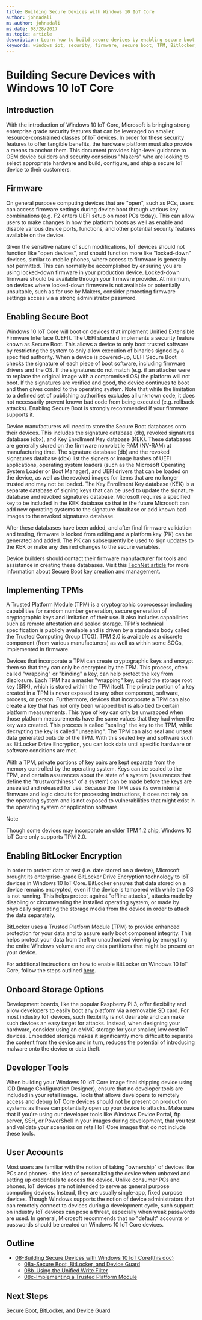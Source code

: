 ```yaml
---
title: Building Secure Devices with Windows 10 IoT Core
author: johnadali
ms.author: johnadali
ms.date: 08/28/2017
ms.topic: article
description: Learn how to build secure devices by enabling secure boot, implementing TPMs, and more.
keywords: windows iot, security, firmware, secure boot, TPM, Bitlocker, encryption
---
```


# Building Secure Devices with Windows 10 IoT Core

## Introduction  
With the introduction of Windows 10 IoT Core, Microsoft is bringing strong enterprise grade security features that can be leveraged on smaller, resource-constrained classes of IoT devices.  In order for these security features to offer tangible benefits, the hardware platform must also provide a means to anchor them. This document provides high-level guidance to OEM device builders and security conscious "Makers" who are looking to select appropriate hardware and build, configure, and ship a secure IoT device to their customers. 

## Firmware  
On general purpose computing devices that are "open", such as PCs, users can access firmware settings during device boot through various key combinations (e.g. F2 enters UEFI setup on most PCs today). This can allow users to make changes in how the platform boots as well as enable and disable various device ports, functions, and other potential security features available on the device.  

Given the sensitive nature of such modifications, IoT devices should not function like "open devices", and should function more like "locked-down" devices, similar to mobile phones, where access to firmware is generally not permitted.  This can normally be accomplished by ensuring you are using locked-down firmware in your production device. Locked-down firmware should be available through your firmware provider.  At minimum, on devices where locked-down firmware is not available or potentially unsuitable, such as for use by Makers, consider protecting firmware settings access via a strong administrator password.

## Enabling Secure Boot
Windows 10 IoT Core will boot on devices that implement Unified Extensible Firmware Interface (UEFI).  The UEFI standard implements a security feature known as Secure Boot. This allows a device to only boot trusted software by restricting the system to only allow execution of binaries signed by a specified authority.  When a device is powered-up, UEFI Secure Boot checks the signature of each piece of boot software, including firmware drivers and the OS.  If the signatures do not match (e.g. if an attacker were to replace the original image with a compromised OS) the platform will not boot. If the signatures are verified and good, the device continues to boot and then gives control to the operating system.  Note that while the limitation to a defined set of publishing authorities excludes all unknown code, it does not necessarily prevent known bad code from being executed (e.g. rollback attacks).  Enabling Secure Boot is strongly recommended if your firmware supports it. 

Device manufacturers will need to store the Secure Boot databases onto their devices.  This includes the signature database (db), revoked signatures database (dbx), and Key Enrollment Key database (KEK).  These databases are generally stored on the firmware nonvolatile RAM (NV-RAM) at manufacturing time. The signature database (db) and the revoked signatures database (dbx) list the signers or image hashes of UEFI applications, operating system loaders (such as the Microsoft Operating System Loader or Boot Manager), and UEFI drivers that can be loaded on the device, as well as the revoked images for items that are no longer trusted and may not be loaded. The Key Enrollment Key database (KEK) is a separate database of signing keys that can be used to update the signature database and revoked signatures database. Microsoft requires a specified key to be included in the KEK database so that in the future Microsoft can add new operating systems to the signature database or add known bad images to the revoked signatures database.

After these databases have been added, and after final firmware validation and testing, firmware is locked from editing and a platform key (PK) can be generated and added. The PK can subsequently be used to sign updates to the KEK or make any desired changes to the secure variables. 

Device builders should contact their firmware manufacturer for tools and assistance in creating these databases. Visit this [TechNet article](https://technet.microsoft.com/en-us/library/dn747883.aspx) for more information about Secure Boot key creation and management.

## Implementing TPMs  
A Trusted Platform Module (TPM) is a cryptographic coprocessor including capabilities for random number generation, secure generation of cryptographic keys and limitation of their use. It also includes capabilities such as remote attestation and sealed storage. TPM’s technical specification is publicly available and is driven by a standards body called the Trusted Computing Group (TCG).  TPM 2.0 is available as a discrete component (from various manufacturers) as well as within some SOCs, implemented in firmware.

Devices that incorporate a TPM can create cryptographic keys and encrypt them so that they can only be decrypted by the TPM. This process, often called "wrapping" or "binding" a key, can help protect the key from disclosure. Each TPM has a master "wrapping" key, called the storage root key (SRK), which is stored within the TPM itself. The private portion of a key created in a TPM is never exposed to any other component, software, process, or person. Furthermore, devices that incorporate a TPM can also create a key that has not only been wrapped but is also tied to certain platform measurements. This type of key can only be unwrapped when those platform measurements have the same values that they had when the key was created. This process is called "sealing" the key to the TPM, while decrypting the key is called "unsealing". The TPM can also seal and unseal data generated outside of the TPM. With this sealed key and software such as BitLocker Drive Encryption, you can lock data until specific hardware or software conditions are met. 

With a TPM, private portions of key pairs are kept separate from the memory controlled by the operating system. Keys can be sealed to the TPM, and certain assurances about the state of a system (assurances that define the "trustworthiness" of a system) can be made before the keys are unsealed and released for use. Because the TPM uses its own internal firmware and logic circuits for processing instructions, it does not rely on the operating system and is not exposed to vulnerabilities that might exist in the operating system or application software.

> [!NOTE] 
> Though some devices may incorporate an older TPM 1.2 chip, Windows 10 IoT Core only supports TPM 2.0.

## Enabling BitLocker Encryption  
In order to protect data at rest (i.e. date stored on a device), Microsoft brought its enterprise-grade BitLocker Drive Encryption technology to IoT devices in Windows 10 IoT Core.  BitLocker ensures that data stored on a device remains encrypted, even if the device is tampered with while the OS is not running.  This helps protect against "offline attacks", attacks made by disabling or circumventing the installed operating system, or made by physically separating the storage media from the device in order to attack the data separately. 

BitLocker uses a Trusted Platform Module (TPM) to provide enhanced protection for your data and to assure early boot component integrity. This helps protect your data from theft or unauthorized viewing by encrypting the entire Windows volume and any data partitions that might be present on your device.

For additional instructions on how to enable BitLocker on Windows 10 IoT Core, follow the steps outlined [here](../secure-your-device/SecureBootandBitLocker.md).

## Onboard Storage Options
Development boards, like the popular Raspberry Pi 3, offer flexibility and allow developers to easily boot any platform via a removable SD card.  For most industry IoT devices, such flexibility is not desirable and can make such devices an easy target for attacks. Instead, when designing your hardware, consider using an eMMC storage for your smaller, low cost IoT devices.  Embedded storage makes it significantly more difficult to separate the content from the device and in turn, reduces the potential of introducing malware onto the device or data theft. 

## Developer Tools  
When building your Windows 10 IoT Core image final shipping device using ICD (Image Configuration Designer), ensure that no developer tools are included in your retail image.  Tools that allows developers to remotely access and debug IoT Core devices should not be present on production systems as these can potentially open up your device to attacks.  Make sure that if you're using our developer tools like Windows Device Portal, ftp server, SSH, or PowerShell in your images during development, that you test and validate your scenarios on retail IoT Core images that do not include these tools.

## User Accounts  
Most users are familiar with the notion of taking "ownership" of devices like PCs and phones - the idea of personalizing the device when unboxed and setting up credentials to access the device. Unlike consumer PCs and phones, IoT devices are not intended to serve as general purpose computing devices. Instead, they are usually single-app, fixed purpose devices. Though Windows supports the notion of device administrators that can remotely connect to devices during a development cycle, such support on industry IoT devices can pose a threat, especially when weak passwords are used.  In general, Microsoft recommends that no "default" accounts or passwords should be created on Windows 10 IoT Core devices.


## Outline

* [08-Building Secure Devices with Windows 10 IoT Core(this doc)](08-BuildingSecureDevices.md)
    * [08a-Secure Boot, BitLocker, and Device Guard](08a-SecureBootBitLockerDeviceGuard.md)
    * [08b-Using the Unified Write Filter](08b-UnifiedWriteFilter.md)
    * [08c-Implementing a Trusted Platform Module](08c-ImplementingTPM.md)

## Next Steps
[Secure Boot, BitLocker, and Device Guard](08a-SecureBootBitLockerDeviceGuard.md)
